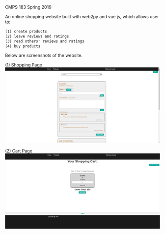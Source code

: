 CMPS 183 Spring 2019

An online shopping website built with web2py and vue.js, which allows user to:

    (1) create products
    (2) leave reviews and ratings
    (3) read others' reviews and ratings
    (4) buy products


Below are screenshots of the website.

(1) Shopping Page
![](screenshots/chrome_FysXW0jnpN.png)

(2) Cart Page
![](screenshots/chrome_aLIWPpDvkX.png)
